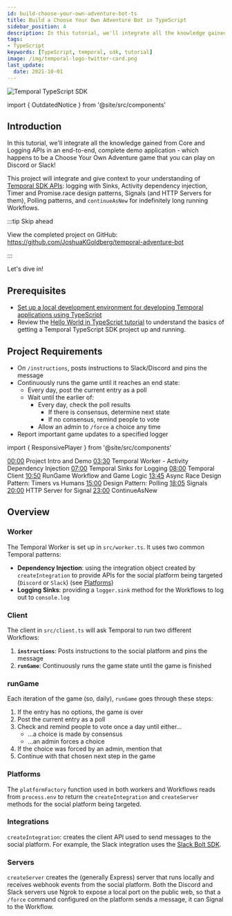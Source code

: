 ```yaml
---
id: build-choose-your-own-adventure-bot-ts
title: Build a Choose Your Own Adventure Bot in TypeScript
sidebar_position: 4
description: In this tutorial, we'll integrate all the knowledge gained from Core and Production APIs in an end-to-end, complete demo application.
tags:
- TypeScript
keywords: [TypeScript, temporal, sdk, tutorial]
image: /img/temporal-logo-twitter-card.png
last_update:
  date: 2021-10-01
---
```


![Temporal TypeScript SDK](/img/sdk_banners/banner_typescript.png)

import { OutdatedNotice } from '@site/src/components'

<OutdatedNotice />

## Introduction

In this tutorial, we'll integrate all the knowledge gained from Core and Logging APIs in an end-to-end, complete demo application - which happens to be a Choose Your Own Adventure game that you can play on Discord or Slack!

This project will integrate and give context to your understanding of [Temporal SDK APIs](https://docs.temporal.io/dev-guide/typescript/foundations//#develop-workflows): logging with Sinks, Activity dependency injection, Timer and Promise.race design patterns, Signals (and HTTP Servers for them), Polling patterns, and `continueAsNew` for indefinitely long running Workflows.

:::tip Skip ahead

View the completed project on GitHub: https://github.com/JoshuaKGoldberg/temporal-adventure-bot

:::

Let's dive in!

## Prerequisites

- [Set up a local development environment for developing Temporal applications using TypeScript](/getting_started/typescript/dev_environment/index.md)
- Review the [Hello World in TypeScript tutorial](/getting_started/typescript/hello_world_in_typescript/index.md) to understand the basics of getting a Temporal TypeScript SDK project up and running.

## Project Requirements

- On `/instructions`, posts instructions to Slack/Discord and pins the message
- Continuously runs the game until it reaches an end state:
  - Every day, post the current entry as a poll
  - Wait until the earlier of:
    - Every day, check the poll results
      - If there is consensus, determine next state
      - If no consensus, remind people to vote
    - Allow an admin to `/force` a choice any time
- Report important game updates to a specified logger

import { ResponsivePlayer } from '@site/src/components'

<ResponsivePlayer url='https://www.youtube.com/watch?v=hGIhc6m2keQ' />

[00:00](https://youtube.com/watch?v=hGIhc6m2keQ&t=0s) Project Intro and Demo
[03:30](https://youtube.com/watch?v=hGIhc6m2keQ&t=210s) Temporal Worker - Activity Dependency Injection
[07:00](https://youtube.com/watch?v=hGIhc6m2keQ&t=420s) Temporal Sinks for Logging
[08:00](https://youtube.com/watch?v=hGIhc6m2keQ&t=480s) Temporal Client
[10:50](https://youtube.com/watch?v=hGIhc6m2keQ&t=650s) RunGame Workflow and Game Logic
[13:45](https://youtube.com/watch?v=hGIhc6m2keQ&t=825s) Async Race Design Pattern: Timers vs Humans
[15:00](https://youtube.com/watch?v=hGIhc6m2keQ&t=900s) Design Pattern: Polling
[18:05](https://youtube.com/watch?v=hGIhc6m2keQ&t=1085s) Signals
[20:00](https://youtube.com/watch?v=hGIhc6m2keQ&t=1200s) HTTP Server for Signal
[23:00](https://youtube.com/watch?v=hGIhc6m2keQ&t=1380s) ContinueAsNew


## Overview

### Worker

The Temporal Worker is set up in `src/worker.ts`.
It uses two common Temporal patterns:

- **Dependency Injection**: using the integration object created by `createIntegration` to provide APIs for the social platform being targeted (`Discord` or `Slack`) (see [Platforms](#platforms))
- **Logging Sinks**: providing a `logger.sink` method for the Workflows to log out to `console.log`

### Client

The client in `src/client.ts` will ask Temporal to run two different Workflows:

1. **`instructions`**: Posts instructions to the social platform and pins the message
2. **`runGame`**: Continuously runs the game state until the game is finished

### runGame

Each iteration of the game (so, daily), `runGame` goes through these steps:

1. If the entry has no options, the game is over
2. Post the current entry as a poll
3. Check and remind people to vote once a day until either...
   - ...a choice is made by consensus
   - ...an admin forces a choice
4. If the choice was forced by an admin, mention that
5. Continue with that chosen next step in the game

### Platforms

The `platformFactory` function used in both workers and Workflows reads from `process.env` to return the `createIntegration` and `createServer` methods for the social platform being targeted.

### Integrations

`createIntegration`: creates the client API used to send messages to the social platform.
For example, the Slack integration uses the [Slack Bolt SDK](https://slack.dev/bolt-js).

### Servers

`createServer` creates the (generally Express) server that runs locally and receives webhook events from the social platform.
Both the Discord and Slack servers use Ngrok to expose a local port on the public web, so that a `/force` command configured on the platform sends a message, it can Signal to the Workflow.

